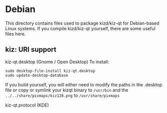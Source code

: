 
Debian
====================
This directory contains files used to package kizd/kiz-qt
for Debian-based Linux systems. If you compile kizd/kiz-qt yourself, there are some useful files here.

## kiz: URI support ##


kiz-qt.desktop  (Gnome / Open Desktop)
To install:

	sudo desktop-file-install kiz-qt.desktop
	sudo update-desktop-database

If you build yourself, you will either need to modify the paths in
the .desktop file or copy or symlink your kizqt binary to `/usr/bin`
and the `../../share/pixmaps/kiz128.png` to `/usr/share/pixmaps`

kiz-qt.protocol (KDE)


